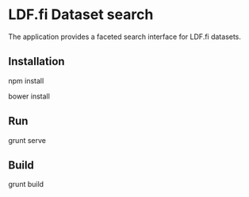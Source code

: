 # LDF.fi Dataset search
The application provides a faceted search interface for LDF.fi datasets.

Installation
------------

npm install

bower install

Run
------------
grunt serve

Build
------------
grunt build
